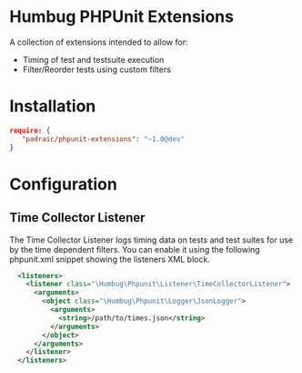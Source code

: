 Humbug PHPUnit Extensions
=========================

A collection of extensions intended to allow for:
* Timing of test and testsuite execution
* Filter/Reorder tests using custom filters


Installation
============

```json
require: {
   "padraic/phpunit-extensions": "~1.0@dev"
}
```
Configuration
=============

Time Collector Listener
-----------------------

The Time Collector Listener logs timing data on tests and test suites for use
by the time dependent filters. You can enable it using the following phpunit.xml
snippet showing the listeners XML block.

```xml
  <listeners>
    <listener class="\Humbug\Phpunit\Listener\TimeCollectorListener">
      <arguments>
        <object class="\Humbug\Phpunit\Logger\JsonLogger">
          <arguments>
            <string>/path/to/times.json</string>
          </arguments>
        </object>
      </arguments>
    </listener>
  </listeners>
```